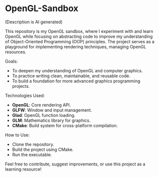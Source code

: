 # OpenGL-Sandbox
(Description is AI generated)

This repository is my OpenGL sandbox, where I experiment with and learn OpenGL while focusing on abstracting code to improve my understanding of Object-Oriented Programming (OOP) principles. The project serves as a playground for implementing rendering techniques, managing OpenGL resources.

Goals:
 - To deepen my understanding of OpenGL and computer graphics.
 - To practice writing clean, maintainable, and reusable code.
 - To build a foundation for more advanced graphics programming projects.

Technologies Used:
 - **OpenGL**: Core rendering API.
 - **GLFW**: Window and input management.
 - **Glad**: OpenGL function loading.
 - **GLM**: Mathematics library for graphics.
 - **CMake**: Build system for cross-platform compilation.

How to Use:
 - Clone the repository.
 - Build the project using CMake.
 - Run the executable.

Feel free to contribute, suggest improvements, or use this project as a learning resource!
